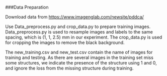 ###Data Preparation

Download data from https://www.imagenglab.com/newsite/pddca/


Use Data_preprocess.py and crop_data.py to prepare training images. Data_preprocess.py is used to resample images and labels to the same spacing, which is (1, 1, 2.5) mm in our experiment. The crop_data.py is used for cropping the images to remove the black background.

The new_training.csv and new_test.csv contain the name of images for training and testing. As there are several images in the training set miss some structures, we indicate the presence of the structure using 1 and 0, and ignore the loss from the missing structure during training.